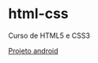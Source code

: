 # html-css
Curso de HTML5 e CSS3

<a href="https://fariaseric.github.io/html-css/desafios/d010/android.html">Projeto android</a>